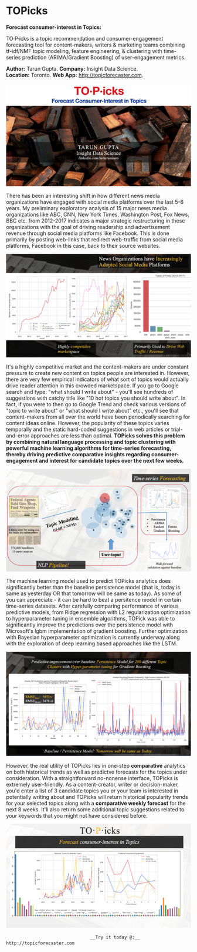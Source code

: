 # TOPicks
__Forecast consumer-interest in Topics:__

TO·P·icks is a topic recommendation and consumer-engagement forecasting tool for content-makers, writers & marketing teams combining tf-idf/NMF topic modeling, feature engineering, & clustering with time-series prediction (ARIMA/Gradient Boosting) of user-engagement metrics.

__Author:__ Tarun Gupta. 
__Company:__ Insight Data Science.  
__Location:__ Toronto. 
__Web App:__ http://topicforecaster.com. 

![TOPicks Pipeline](img/TOPicks_intro.png) 

There has been an interesting shift in how different news media organizations have  engaged with social media platforms over the last 5-6 years. My preliminary exploratory analysis of 15 major news media organizations like ABC, CNN, New York Times, Washington Post, Fox News, BBC etc. from 2012-2017 indicates a major strategic restructuring in these organizations with the goal of driving readership and advertisement revenue through social media platforms like Facebook. This is done primarily by posting web-links that redirect web-traffic from social media platforms, Facebook in this case, back to their source websites.

![Use of Social media to drive web revenue](img/social_activity.png)

It's a highly competitive market and the content-makers are under constant pressure to create new content on topics people are interested in. However, there are very few empirical indicators of what sort of topics would actually drive reader attention in this crowded marketspace. If you go to Google search and type: "what should I write about" - you'll see hundreds of suggestions with catchy title like "10 hot topics you should write about". In fact, if you were to then go to Google Trend and check various versions of "topic to write about" or "what should I write about" etc., you'll see that content-makers from all over the world have been periodically searching for content ideas online. However, the popularity of these topics varies temporally and the static hard-coded suggestions in web articles or trial-and-error approaches are less than optimal. __TOPicks solves this problem by combining natural language processing and topic clustering with powerful machine learning algorithms for time-series forecasting, thereby driving predictive comparative insights regarding consumer-engagement and interest for candidate topics over the next few weeks.__

![TOPicks Pipeline](img/modeling_pipeline.png)

The machine learning model used to predict TOPicks analytics does significantly better than the baseline persistence model (that is, today is same as yesterday OR that tomorrow will be same as today). As some of you can appreciate - it can be hard to beat a persitence model in certain time-series datasets. After carefully comparing performance of various predictive models, from Ridge regression with L2 regularization optimization to hyperparameter tuning in ensemble algorithms, TOPick was able to significantly improve the predictions over the persistence model with Microsoft's lgbm implementation of gradient boosting. Further optimization with Bayesian hyperparameter optimization is currently underway along with the exploration of deep learning based approaches like the LSTM.

![TOPicks Pipeline](img/improved_uo.png)

However, the real utility of TOPicks lies in one-step __comparative__ analytics on both historical trends as well as predictve forecasts for the topics under consideration. With a straightforward no-nonense interface, TOPicks is extremely user-friendly. As a content-creator, writer or decision-maker, you'd enter a list of 3 candidate topics you or your team is interested in potentially writing about and TOPicks will return historical popularity trends for your selected topics along with a __comparative weekly forecast__ for the next 8 weeks. It'll also return some additional topic suggestions related to your keywords that you might not have considered before.

![Comparative Analytics](img/analytics.png)

									__Try it today @:__ http://topicforecaster.com
